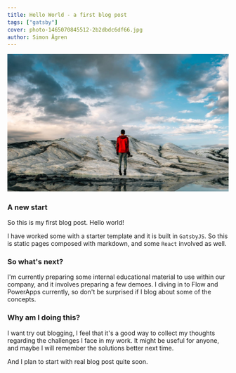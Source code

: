 ```yaml
---
title: Hello World - a first blog post
tags: ["gatsby"]
cover: photo-1465070845512-2b2dbdc6df66.jpg
author: Simon Ågren
---
```




![](./photo-1465070845512-2b2dbdc6df66.jpg)

### A new start
So this is my first blog post. Hello world! 

I have worked some with a starter template and it is built in `GatsbyJS`. So this is static pages composed with markdown, and some `React` involved as well.

### So what's next?
I'm currently preparing some internal educational material to use within our company, and it involves preparing a few demoes. I diving in to Flow and PowerApps currently, so don't be surprised if I blog about some of the concepts.

### Why am I doing this?
I want try out blogging, I feel that it's a good way to collect my thoughts regarding the challenges I face in my work. It might be useful for anyone, and maybe I will remember the solutions better next time.

And I plan to start with real blog post quite soon.

